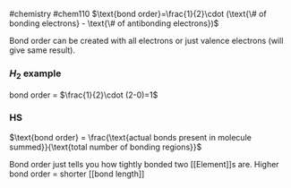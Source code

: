 #chemistry #chem110 
$\text{bond order}=\frac{1}{2}\cdot (\text{\# of bonding electrons} - \text{\# of antibonding electrons})$

Bond order can be created with all electrons or just valence electrons (will give same result).
### $H_2$ example
bond order = $\frac{1}{2}\cdot (2-0)=1$
### HS
$\text{bond order} = \frac{\text{actual bonds present in molecule summed}}{\text{total number of bonding regions}}$

Bond order just tells you how tightly bonded two [[Element]]s are. Higher bond order = shorter [[bond length]]